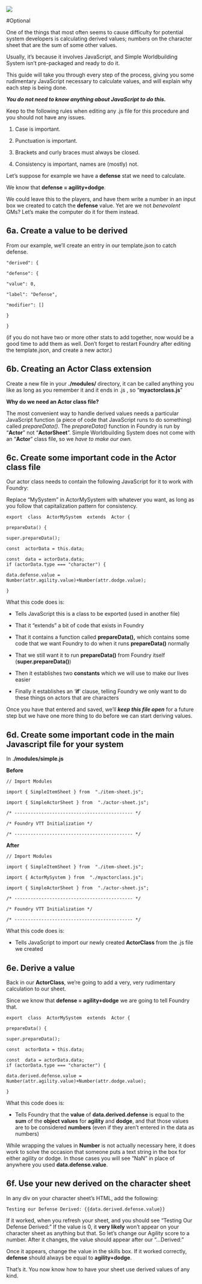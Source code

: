 
![](https://lh6.googleusercontent.com/1UfbCbWz54rZXds2llYZn0ebmut4mSwjCdqwpkHoJf4LIex2pdeE1Ao24vR1z9S4O3n7-uatgsmN5oBKaQZrdt9qnKH5rCYICBYpew1abnkZn52H4EPZRkcN4XBE6Uhhsex-gKp4)

#Optional  

One of the things that most often seems to cause difficulty for potential system developers is calculating derived values; numbers on the character sheet that are the sum of some other values.

  

Usually, it’s because it involves JavaScript, and Simple Worldbuilding System isn’t pre-packaged and ready to do it.

  

This guide will take you through every step of the process, giving you some rudimentary JavaScript necessary to calculate values, and will explain why each step is being done.

  

***You do not need to know anything about JavaScript to do this.***

  

Keep to the following rules when editing any .js file for this procedure and you should not have any issues.

1.  Case is important.
    
2.  Punctuation is important.
    
3.  Brackets and curly braces must always be closed.
    
4.  Consistency is important, names are (mostly) not.
    

  

Let’s suppose for example we have a **defense** stat we need to calculate.

  

We know that **defense = agility+dodge**.

  

We could leave this to the players, and have them write a number in an input box we created to catch the **defense** value. Yet are we not *benevolent* GMs? Let’s make the computer do it for them instead.

## 6a. Create a value to be derived

From our example, we’ll create an entry in our template.json to catch defense.

    "derived": {
    
    "defense": {
    
    "value": 0,
    
    "label": "Defense",
    
    "modifier": []
    
    }
    
    }
    
      

(if you do not have two or more other stats to add together, now would be a good time to add them as well. Don’t forget to restart Foundry after editing the template.json, and create a new actor.)

  

## 6b. Creating an Actor Class extension

  

Create a new file in your **./modules/** directory, it can be called anything you like as long as you remember it and it ends in .js , so “**myactorclass.js**”

  

**Why do we need an Actor class file?**

The most convenient way to handle derived values needs a particular JavaScript function (a piece of code that JavaScript runs to do something) called *prepareData()*. The *prepareData()* function in Foundry is run by “**Actor**” not “**ActorSheet**”. Simple Worldbuilding System does not come with an “**Actor**” class file, so we *have to make our own.*

  

## 6c. Create some important code in the Actor class file

  

Our actor class needs to contain the following JavaScript for it to work with Foundry:

  

Replace “MySystem” in ActorMySystem with whatever you want, as long as you follow that capitalization pattern for consistency.

    export  class  ActorMySystem  extends  Actor {
    
    prepareData() {
    
    super.prepareData();
    
    const  actorData = this.data;
    
    const  data = actorData.data;  
    if (actorData.type === "character") {
    
    data.defense.value = Number(attr.agility.value)+Number(attr.dodge.value);
    
    }
    
      

What this code does is:  
  

-   Tells JavaScript this is a class to be exported (used in another file)
    
-   That it “extends” a bit of code that exists in Foundry
    
-   That it contains a function called **prepareData(),** which contains some code that we want Foundry to do when it runs **prepareData()** normally
    
-   That we still want it to run **prepareData()** from Foundry itself (**super.prepareData()**)
    
-   Then it establishes two **constants** which we will use to make our lives easier
    
-   Finally it establishes an ‘**if**’ clause, telling Foundry we only want to do these things on actors that are characters
    

  

Once you have that entered and saved, we’ll ***keep this file open*** for a future step but we have one more thing to do before we can start deriving values.

  

## 6d. Create some important code in the main Javascript file for your system

  

In **./modules/simple.js**

  

**Before**

    // Import Modules
    
    import { SimpleItemSheet } from  "./item-sheet.js";
    
    import { SimpleActorSheet } from  "./actor-sheet.js";
    
    /* -------------------------------------------- */
    
    /* Foundry VTT Initialization */
    
    /* -------------------------------------------- */

  

**After**

    // Import Modules
    
    import { SimpleItemSheet } from  "./item-sheet.js";
    
    import { ActorMySystem } from  "./myactorclass.js";
    
    import { SimpleActorSheet } from  "./actor-sheet.js";
    
    /* -------------------------------------------- */
    
    /* Foundry VTT Initialization */
    
    /* -------------------------------------------- */
    
      

What this code does is:  
  

-   Tells JavaScript to import our newly created **ActorClass** from the .js file we created
    

  
  
  

## 6e. Derive a value

  

Back in our **ActorClass**, we’re going to add a very, very rudimentary calculation to our sheet.

  
Since we know that **defense = agility+dodge** we are going to tell Foundry that.

  

    export  class  ActorMySystem  extends  Actor {
    
    prepareData() {
    
    super.prepareData();
    
    const  actorData = this.data;
    
    const  data = actorData.data;  
    if (actorData.type === "character") {
    
    data.derived.defense.value = Number(attr.agility.value)+Number(attr.dodge.value);
    
    }

  

What this code does is:  
  

-   Tells Foundry that the **value** of **data.derived.defense** is equal to the **sum** of the **object values** for **agility** and **dodge**, and that those values are to be considered **numbers** (even if they aren’t entered in the data as numbers)
    

  

While wrapping the values in **Number** is not actually necessary here, it does work to solve the occasion that someone puts a text string in the box for either agility or dodge. In those cases you will see “NaN” in place of anywhere you used **data.defense.value**.

  

## 6f. Use your new derived on the character sheet

  

In any div on your character sheet’s HTML, add the following:

  

    Testing our Defense Derived: {{data.derived.defense.value}}
    
      

If it worked, when you refresh your sheet, and you should see “Testing Our Defense Derived:” If the value is 0, it **very likely** won’t appear on your character sheet as anything but that. So let’s change our Agility score to a number. After it changes, the value should appear after our “...Derived:”

  

Once it appears, change the value in the skills box. If it worked correctly, **defense** should always be equal to **agility+dodge**.

  

That’s it. You now know how to have your sheet use derived values of any kind.